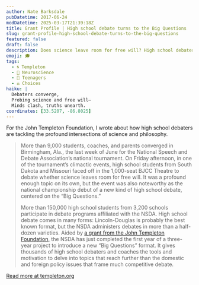 ```yaml
---
author: Nate Barksdale
pubDatetime: 2017-06-24
modDatetime: 2025-03-17T21:39:18Z
title: Grant Profile | High school debate turns to the Big Questions
slug: grant-profile-high-school-debate-turns-to-the-big-questions
featured: false
draft: false
description: Does science leave room for free will? High school debaters have some ideas.
emoji: 🎓
tags:
  - 🌀 Templeton
  - 🧠 Neuroscience
  - 👦 Teenagers
  - ⚖️ Choices
haiku: |
  Debaters converge,  
  Probing science and free will—  
  Minds clash, truths unearth.
coordinates: [33.5207, -86.8025]
---
```


For the John Templeton Foundation, I wrote about how high school debaters are tackling the profound intersections of science and philosophy.

> More than 9,000 students, coaches, and parents converged in Birmingham, Ala., the last week of June for the National Speech and Debate Association’s national tournament. On Friday afternoon, in one of the tournament’s climactic events, high school students from South Dakota and Missouri faced off in the 1,000-seat BJCC Theatre to debate whether science leaves room for free will. It was a profound enough topic on its own, but the event was also noteworthy as the national championship debut of a new kind of high school debate, centered on the “Big Questions.”
>
> More than 150,000 high school students from 3,200 schools participate in debate programs affiliated with the NSDA. High school debate comes in many forms: Lincoln-Douglas is probably the best known format, but the NSDA administers debates in more than a half-dozen varieties. Aided by [a grant from the John Templeton Foundation,](https://www.templeton.org/grant/national-series-of-high-school-debates-on-the-big-questions) the NSDA has just completed the first year of a three-year project to introduce a new “Big Questions” format. It gives thousands of high school debaters and coaches the tools and motivation to delve into topics that reach further than the domestic and foreign policy issues that frame much competitive debate.

[Read more at templeton.org](https://www.templeton.org/news/high-school-debate-turns-big-questions)

